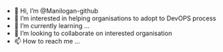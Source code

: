 - 👋 Hi, I’m @Manilogan-github
- 👀 I’m interested in helping organisations to adopt to DevOPS process
- 🌱 I’m currently learning ...
- 💞️ I’m looking to collaborate on interested organisation
- 📫 How to reach me ...

<!---
Manilogan-github/Manilogan-github is a ✨ special ✨ repository because its `README.md` (this file) appears on your GitHub profile.
You can click the Preview link to take a look at your changes.
--->
